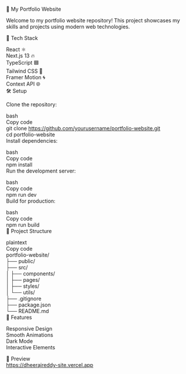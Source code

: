 🌟 My Portfolio Website  

Welcome to my portfolio website repository! This project showcases my skills and projects using modern web technologies.  

🚀 Tech Stack  

React ⚛️  
Next.js 13 🔥  
TypeScript 🟦  
Tailwind CSS 🎨  
Framer Motion 🌀  
Context API 🌐      
🛠️ Setup  

Clone the repository:  

bash  
Copy code  
git clone https://github.com/yourusername/portfolio-website.git  
cd portfolio-website  
Install dependencies:  

bash  
Copy code  
npm install  
Run the development server:  

bash  
Copy code  
npm run dev  
Build for production:  

bash  
Copy code  
npm run build  
📂 Project Structure  

plaintext  
Copy code  
portfolio-website/  
├── public/  
├── src/  
│   ├── components/  
│   ├── pages/  
│   ├── styles/  
│   └── utils/  
├── .gitignore  
├── package.json  
└── README.md  
🌈 Features  

Responsive Design  
Smooth Animations  
Dark Mode  
Interactive Elements  

📸 Preview  
https://dheerajreddy-site.vercel.app  


